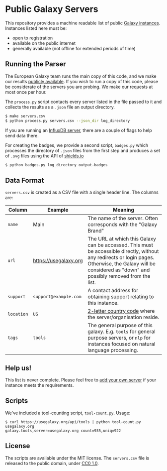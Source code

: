 # Public Galaxy Servers

This repository provides a machine readable list of public [Galaxy instances](https://github.com/galaxyproject/galaxy/). Instances listed here must be:

- open to registration
- available on the public internet
- generally available (not offline for extended periods of time)

## Running the Parser

The European Galaxy team runs the main copy of this code, and we make our results [publicly available](https://stats.galaxyproject.eu/d/000000020/public-galaxy-servers?orgId=1). If you wish to run a copy of this code, please be considerate of the servers you are probing. We make our requests at most once per hour.

The `process.py` script contacts every server listed in the file passed to it and collects the results as a `.json` file an output directory.

```bash
$ make servers.csv
$ python process.py servers.csv --json_dir log_directory
```

If you are running an [InfluxDB server](https://github.com/influxdata/influxdb), there are a couple of flags to help send data there.

For creating the badges, we provide a second script, `badges.py` which processes the directory of `.json` files from the first step and produces a set of `.svg` files using the API of [shields.io](https://shields.io/)

```bash
$ python badges.py log_directory output-badges
```

## Data Format

`servers.csv` is created as a CSV file with a single header line. The columns are:

Column     | Example               | Meaning
---------- | --------------------- | ---------------------
`name`     | Main                  | The name of the server. Often corresponds with the "Galaxy Brand"
`url`      | https://usegalaxy.org | The URL at which this Galaxy can be accessed. This must be accessible directly, without any redirects or login pages. Otherwise, the Galaxy will be considered as "down" and possibly removed from the list.
`support`  | `support@example.com` | A contact address for obtaining support relating to this instance.
`location` | `US`                  | [2-letter country code](https://en.wikipedia.org/wiki/ISO_3166-2) where the server/organisation reside.
`tags`     | `tools`               | The general purpose of this galaxy. E.g. `tools` for general purpose servers, or `nlp` for instances focused on natural language processing.

## Help us!

This list is never complete. Please feel free to [add your own server](https://docs.google.com/forms/d/e/1FAIpQLSd4xzUP3pSYjTHiLoRE10zSJbplDVW7EbGy8EJ9JS0yy2SySg/viewform) if your instance meets the requirements.

## Scripts

We've included a tool-counting script, `tool-count.py`. Usage:

```
$ curl https://usegalaxy.org/api/tools | python tool-count.py usegalaxy.org
galaxy.tools,server=usegalaxy.org count=935,uniq=922
```

## License

The scripts are available under the MIT license. The `servers.csv` file is released to the public domain, under [CC0 1.0](https://creativecommons.org/publicdomain/zero/1.0/).
